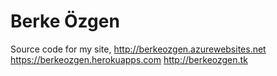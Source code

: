 # Berke Özgen

Source code for my site,
http://berkeozgen.azurewebsites.net
https://berkeozgen.herokuapps.com
http://berkeozgen.tk

